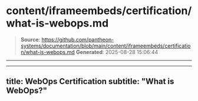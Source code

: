 # content/iframeembeds/certification/what-is-webops.md

> **Source**: https://github.com/pantheon-systems/documentation/blob/main/content/iframeembeds/certification/what-is-webops.md
> **Generated**: 2025-08-28 15:06:44

---

---
title: WebOps Certification
subtitle: "What is WebOps?"
---

<Partial file="certification-guide/what-is-webops.md" />
